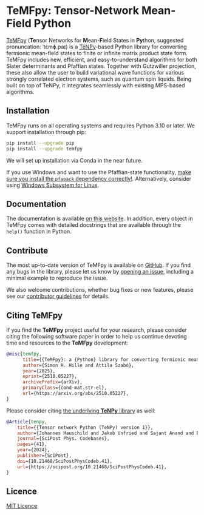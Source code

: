 # TeMFpy: Tensor-Network Mean-Field Python

[TeMFpy](https://github.com/temfpy/temfpy) (**Te**nsor Networks for **M**ean-**F**ield States in **Py**thon, suggested pronuncation: ˈtɛmɸ.paɪ) is a [TeNPy](https://tenpy.readthedocs.io/en/latest/)-based Python library for converting fermionic mean-field states to finite or infinite matrix product state form. TeMFpy includes new, efficient, and easy-to-understand algorithms for both Slater determinants and Pfaffian states. Together with Gutzwiller projection, these also allow the user to build variational wave functions for various strongly correlated electron systems, such as quantum spin liquids. Being built on top of TeNPy, it integrates seamlessly with existing MPS-based algorithms.

## Installation
TeMFpy runs on all operating systems and requires Python 3.10 or later. We support installation through pip:

```bash
pip install --upgrade pip
pip install --upgrade temfpy
```

We will set up installation via Conda in the near future.

If you use Windows and want to use the Pfaffian-state functionality, [make sure you install the `pfapack` dependency correctly!](https://pfapack.readthedocs.io/en/latest/\#usage). Alternatively, consider using [Windows Subsystem for Linux](https://ubuntu.com/desktop/wsl).

## Documentation

The documentation is available [on this website](https://temfpy.github.io/temfpy). In addition, every object in TeMFpy comes with detailed docstrings that are available through the `help()` function in Python.

## Contribute

The most up-to-date version of TeMFpy is available on [GitHub](https://github.com/temfpy/temfpy). If you find any bugs in the library, please let us know by [opening an issue](https://github.com/temfpy/temfpy/issues), including a minimal example to reproduce the issue.

We also welcome contributions, whether bug fixes or new features, please see our [contributor guidelines](https://temfpy.github.io/temfpy/getting_started/contribute.html) for details.

## Citing TeMFpy

If you find the **TeMFpy** project useful for your research, please consider citing the following software paper in order to help us continue devoting time and resources to the **TeMFpy** development:

```bibtex
@misc{temfpy,
      title={{TeMFpy}: a {Python} library for converting fermionic mean-field states into tensor networks}, 
      author={Simon H. Hille and Attila Szabó},
      year={2025},
      eprint={2510.05227},
      archivePrefix={arXiv},
      primaryClass={cond-mat.str-el},
      url={https://arxiv.org/abs/2510.05227}, 
}
```

Please consider citing [the underlying **TeNPy** library](https://scipost.org/10.21468/SciPostPhysCodeb.41) as well:

```bibtex
@Article{tenpy,
    title={{Tensor network Python (TeNPy) version 1}},
    author={Johannes Hauschild and Jakob Unfried and Sajant Anand and Bartholomew Andrews and Marcus Bintz and Umberto Borla and Stefan Divic and Markus Drescher and Jan Geiger and Martin Hefel and Kévin Hémery and Wilhelm Kadow and Jack Kemp and Nico Kirchner and Vincent S. Liu and Gunnar Möller and Daniel Parker and Michael Rader and Anton Romen and Samuel Scalet and Leon Schoonderwoerd and Maximilian Schulz and Tomohiro Soejima and Philipp Thoma and Yantao Wu and Philip Zechmann and Ludwig Zweng and Roger S. K. Mong and Michael P. Zaletel and Frank Pollmann},
    journal={SciPost Phys. Codebases},
    pages={41},
    year={2024},
    publisher={SciPost},
    doi={10.21468/SciPostPhysCodeb.41},
    url={https://scipost.org/10.21468/SciPostPhysCodeb.41},
}
```

## Licence

[MIT Licence](https://github.com/temfpy/temfpy/blob/master/LICENSE)
